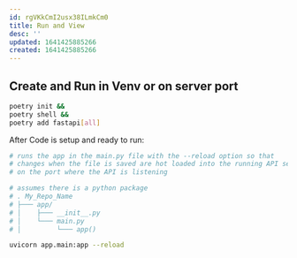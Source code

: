 ```yaml
---
id: rgVKkCmI2usx38ILmkCm0
title: Run and View
desc: ''
updated: 1641425885266
created: 1641425885266
---
```


## Create and Run in Venv or on server port

```bash
poetry init && 
poetry shell &&
poetry add fastapi[all]
```

After Code is setup and ready to run:

```bash
# runs the app in the main.py file with the --reload option so that
# changes when the file is saved are hot loaded into the running API service
# on the port where the API is listening

# assumes there is a python package 
# . My_Repo_Name
# ├─── app/
# │    ├─── __init__.py
# │    └─── main.py
# │         └─── app()

uvicorn app.main:app --reload
```
